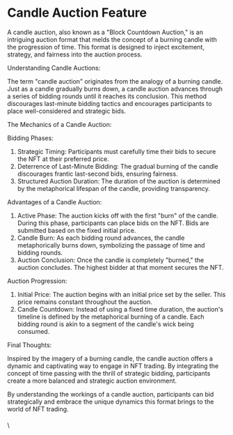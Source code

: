 # Candle Auction Feature

A candle auction, also known as a "Block Countdown Auction," is an intriguing auction format that melds the concept of a burning candle with the progression of time. This format is designed to inject excitement, strategy, and fairness into the auction process.

Understanding Candle Auctions:

The term "candle auction" originates from the analogy of a burning candle. Just as a candle gradually burns down, a candle auction advances through a series of bidding rounds until it reaches its conclusion. This method discourages last-minute bidding tactics and encourages participants to place well-considered and strategic bids.

The Mechanics of a Candle Auction:

Bidding Phases:

1. Strategic Timing: Participants must carefully time their bids to secure the NFT at their preferred price.
2. Deterrence of Last-Minute Bidding: The gradual burning of the candle discourages frantic last-second bids, ensuring fairness.
3. Structured Auction Duration: The duration of the auction is determined by the metaphorical lifespan of the candle, providing transparency.

Advantages of a Candle Auction:

1. Active Phase: The auction kicks off with the first "burn" of the candle. During this phase, participants can place bids on the NFT. Bids are submitted based on the fixed initial price.
2. Candle Burn: As each bidding round advances, the candle metaphorically burns down, symbolizing the passage of time and bidding rounds.
3. Auction Conclusion: Once the candle is completely "burned," the auction concludes. The highest bidder at that moment secures the NFT.

Auction Progression:

1. Initial Price: The auction begins with an initial price set by the seller. This price remains constant throughout the auction.
2. Candle Countdown: Instead of using a fixed time duration, the auction's timeline is defined by the metaphorical burning of a candle. Each bidding round is akin to a segment of the candle's wick being consumed.

Final Thoughts:

Inspired by the imagery of a burning candle, the candle auction offers a dynamic and captivating way to engage in NFT trading. By integrating the concept of time passing with the thrill of strategic bidding, participants create a more balanced and strategic auction environment.

By understanding the workings of a candle auction, participants can bid strategically and embrace the unique dynamics this format brings to the world of NFT trading.

####

\
